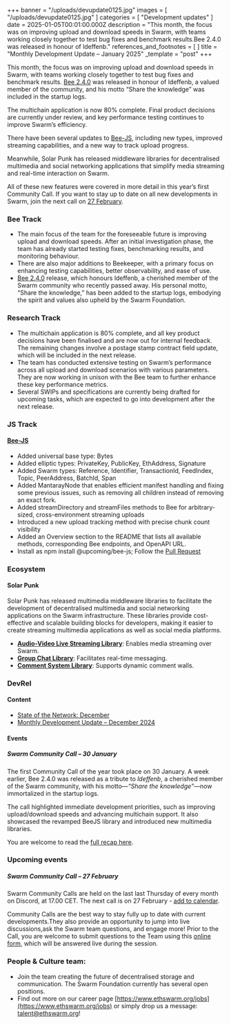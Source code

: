 +++
banner = "/uploads/devupdate0125.jpg"
images = [ "/uploads/devupdate0125.jpg" ]
categories = [ "Development updates" ]
date = 2025-01-05T00:01:00.000Z
description = "This month, the focus was on improving upload and download speeds in Swarm, with teams working closely together to test bug fixes and benchmark results.Bee 2.4.0 was released in honour of ldeffenb."
references_and_footnotes = [ ]
title = "Monthly Development Update – January 2025"
_template = "post"
+++


This month, the focus was on improving upload and download speeds in Swarm, with teams working closely together to test bug fixes and benchmark results. [Bee 2.4.0](https://github.com/ethersphere/bee/releases/tag/v2.4.0) was released in honour of ldeffenb, a valued member of the community, and his motto “Share the knowledge” was included in the startup logs.

The multichain application is now 80% complete. Final product decisions are currently under review, and key performance testing continues to improve Swarm’s efficiency.

There have been several updates to [Bee-JS](https://github.com/ethersphere/swarm-cli), including new types, improved streaming capabilities, and a new way to track upload progress.

Meanwhile, Solar Punk has released middleware libraries for decentralised multimedia and social networking applications that simplify media streaming and real-time interaction on Swarm.

All of these new features were covered in more detail in this year’s first Community Call. If you want to stay up to date on all new developments in Swarm, join the next call on [27 February](https://www.addevent.com/event/Ns24718088).


### Bee Track 

* The main focus of the team for the foreseeable future is improving upload and download speeds. After an initial investigation phase, the team has already started testing fixes, benchmarking results, and monitoring behaviour.
* There are also major additions to Beekeeper, with a  primary focus on enhancing testing capabilities, better observability, and ease of use.
* [Bee 2.4.0](https://github.com/ethersphere/bee/releases/tag/v2.4.0) release, which honours ldeffenb, a cherished member of the Swarm community who recently passed away.  His personal motto, “Share the knowledge,” has been added to the startup logs, embodying the spirit and values also upheld by the Swarm Foundation.


### Research Track  

* The multichain application is 80% complete, and all key product decisions have been finalised and are now out for internal feedback. The remaining changes involve  a postage stamp contract field update, which will be included in the next release. 
* The team has conducted extensive testing on Swarm’s performance across all upload and download scenarios with various parameters. They are now working in unison with the Bee team to further enhance these key performance metrics. 
* Several SWIPs and specifications are currently being drafted for upcoming tasks, which are expected to go into development after the next release. 


### JS Track 

#### [Bee-JS](https://github.com/ethersphere/swarm-cli)
* Added universal base type: Bytes
* Added elliptic types: PrivateKey, PublicKey, EthAddress, Signature
* Added Swarm types: Reference, Identifier, TransactionId, FeedIndex, Topic, PeerAddress, BatchId, Span
* Added MantarayNode that enables efficient manifest handling and fixing some previous issues, such as removing all children instead of removing an exact fork.
* Added streamDirectory and streamFiles methods to Bee for arbitrary-sized, cross-environment streaming uploads
* Introduced a new upload tracking method with precise chunk count visibility
* Added an Overview section to the README that lists all available methods, corresponding Bee endpoints, and OpenAPI URL.
* Install as npm install @upcoming/bee-js; Follow the [Pull Request](https://github.com/ethersphere/bee-js/pull/977)



### Ecosystem 

#### Solar Punk

Solar Punk has released multimedia middleware libraries to facilitate the development of decentralised multimedia and social networking applications on the Swarm infrastructure. These libraries provide cost-effective and scalable building blocks for developers, making it easier to create streaming multimedia applications as well as social media platforms.

* **[Audio-Video Live Streaming Library](https://www.npmjs.com/package/@solarpunkltd/swarm-stream-js)**: Enables media streaming over Swarm. 
* **[Group Chat Library](https://www.npmjs.com/package/@solarpunkltd/swarm-chat-js)**: Facilitates real-time messaging. 
* **[Comment System Library](https://www.npmjs.com/package/@solarpunkltd/comment-system)**: Supports dynamic comment walls. 


### DevRel 

#### Content 

* [State of the Network: December](https://blog.ethswarm.org/foundation/2025/state-of-the-network-december-2024/)
* [Monthly Development Update – December 2024](https://blog.ethswarm.org/foundation/2025/monthly-development-update-december-2024/)


#### Events 

##### **Swarm Community Call – 30 January**
The first Community Call of the year took place on 30 January. A week earlier, Bee 2.4.0 was released as a tribute to *ldeffenb*, a cherished member of the Swarm community, with his motto—*“Share the knowledge”*—now immortalized in the startup logs.

The call highlighted immediate development priorities, such as improving upload/download speeds and advancing multichain support. It also showcased the revamped BeeJS library and introduced new multimedia libraries.

 You are welcome to read the [full recap here](https://blog.ethswarm.org/foundation/2025/swarm-community-call-30-january-recap/). 


### Upcoming events

##### **Swarm Community Call – 27 February**

Swarm Community Calls are held on the last last Thursday of every month on Discord, at 17.00 CET. The next call is on 27 February - [add to calendar](https://www.addevent.com/event/Ns24718088). 

Community Calls are the best way to stay fully up to date with current developments.They also provide an opportunity to jump into live discussions,ask the Swarm team questions, and engage more! Prior to the Call, you are welcome to submit questions to the Team using this [online form](https://airtable.com/appNS3aNAw7rihPeg/shrBRyrMkXFsJvLS3), which will be answered live during the session.

### People & Culture team:

* Join the team creating the future of decentralised storage and communication. The Swarm Foundation currently has several open positions. 
* Find out more on our career page [https://www.ethswarm.org/jobs](https://www.ethswarm.org/jobs) or simply drop us a message: talent@ethswarm.org!
